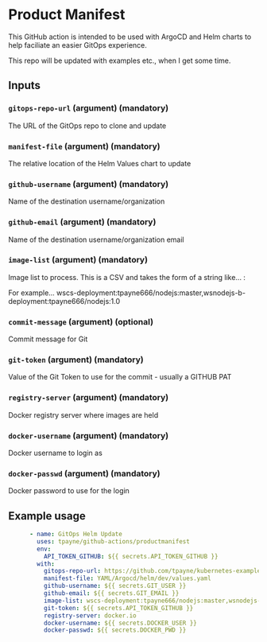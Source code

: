 # Product Manifest

This GitHub action is intended to be used with ArgoCD and Helm charts to help faciliate an easier GitOps experience.

This repo will be updated with examples etc., when I get some time.

## Inputs
### `gitops-repo-url` (argument) (mandatory)
The URL of the GitOps repo to clone and update

### `manifest-file` (argument) (mandatory)
The relative location of the Helm Values chart to update

### `github-username` (argument) (mandatory)
Name of the destination username/organization

### `github-email` (argument) (mandatory)
Name of the destination username/organization email

### `image-list` (argument) (mandatory)
Image list to process. This is a CSV and takes the form of a string like...
   <helmChartName>:<dockerImage>

For example...
   wscs-deployment:tpayne666/nodejs:master,wsnodejs-b-deployment:tpayne666/nodejs:1.0   

### `commit-message` (argument) (optional)
Commit message for Git

### `git-token` (argument) (mandatory)
Value of the Git Token to use for the commit - usually a GITHUB PAT 

### `registry-server` (argument) (mandatory)
Docker registry server where images are held
  
### `docker-username` (argument) (mandatory)
Docker username to login as

### `docker-passwd` (argument) (mandatory)
Docker password to use for the login

## Example usage
```yaml
      - name: GitOps Helm Update
        uses: tpayne/github-actions/productmanifest
        env:
          API_TOKEN_GITHUB: ${{ secrets.API_TOKEN_GITHUB }}
        with:
          gitops-repo-url: https://github.com/tpayne/kubernetes-examples
          manifest-file: YAML/Argocd/helm/dev/values.yaml
          github-username: ${{ secrets.GIT_USER }}
          github-email: ${{ secrets.GIT_EMAIL }}
          image-list: wscs-deployment:tpayne666/nodejs:master,wsnodejs-b-deployment:tpayne666/nodejs:1.0 
          git-token: ${{ secrets.API_TOKEN_GITHUB }}
          registry-server: docker.io
          docker-username: ${{ secrets.DOCKER_USER }}
          docker-passwd: ${{ secrets.DOCKER_PWD }}

```
